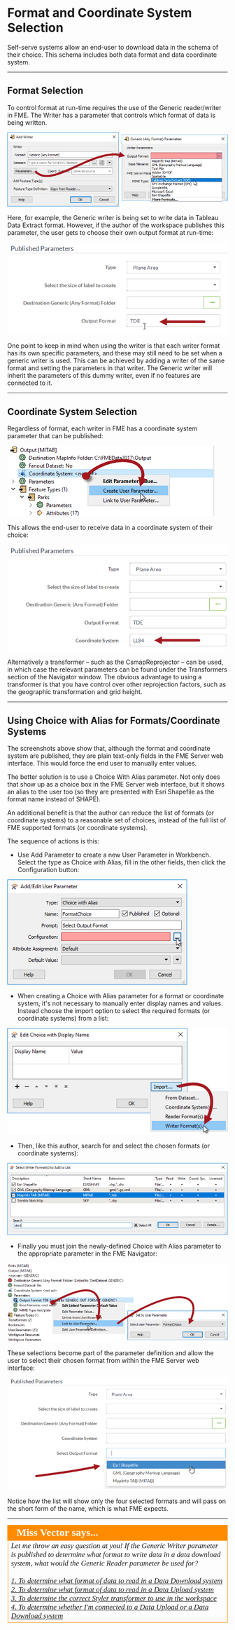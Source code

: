 # Format and Coordinate System Selection #

Self-serve systems allow an end-user to download data in the schema of their choice. This schema includes both data format and data coordinate system.

---

## Format Selection ##

To control format at run-time requires the use of the Generic reader/writer in FME. The Writer has a parameter that controls which format of data is being written. 

![](./Images/Img2.013.GenericWriterFormatParameter.png)

Here, for example, the Generic writer is being set to write data in Tableau Data Extract format. However, if the author of the workspace publishes this parameter, the user gets to choose their own output format at run-time:

![](./Images/Img2.014.GenericWriterParameterPrompt.png)

One point to keep in mind when using the writer is that each writer format has its own specific parameters, and these may still need to be set when a generic writer is used. This can be achieved by adding a writer of the same format and setting the parameters in that writer. The Generic writer will inherit the parameters of this dummy writer, even if no features are connected to it.

---

## Coordinate System Selection ##

Regardless of format, each writer in FME has a coordinate system parameter that can be published:

![](./Images/Img2.015.WriterCoordSysParameter.png)

This allows the end-user to receive data in a coordinate system of their choice:

![](./Images/Img2.016.WriterCoordSysParameterPrompt.png)

Alternatively a transformer – such as the CsmapReprojector – can be used, in which case the relevant parameters can be found under the Transformers section of the Navigator window. The obvious advantage to using a transformer is that you have control over other reprojection factors, such as the geographic transformation and grid height.

---

## Using Choice with Alias for Formats/Coordinate Systems ##

The screenshots above show that, although the format and coordinate system are published, they are plain text-only fields in the FME Server web interface. This would force the end user to manually enter values.

The better solution is to use a Choice With Alias parameter. Not only does that show up as a choice box in the FME Server web interface, but it shows an alias to the user too (so they are presented with Esri Shapefile as the format name instead of SHAPE).

An additional benefit is that the author can reduce the list of formats (or coordinate systems) to a reasonable set of choices, instead of the full list of FME supported formats (or coordinate systems).

The sequence of actions is this:

- Use Add Parameter to create a new User Parameter in Workbench. Select the type as Choice with Alias, fill in the other fields, then click the Configuration button:

![](./Images/Img2.017.ChoiceWithAliasCreation.png)

- When creating a Choice with Alias parameter for a format or coordinate system, it's not necessary to manually enter display names and values. Instead choose the import option to select the required formats (or coordinate systems) from a list:

![](./Images/Img2.018.ChoiceWithAliasImportFormat.png)

- Then, like this author, search for and select the chosen formats (or coordinate systems):

![](./Images/Img2.019.ChoiceWithAliasFormatPick.png)

- Finally you must join the newly-defined Choice with Alias parameter to the appropriate parameter in the FME Navigator:

![](./Images/Img2.020.PublishedParameterLink.png)

These selections become part of the parameter definition and allow the user to select their chosen format from within the FME Server web interface:

![](./Images/Img2.021.ChoiceWithAliasCoordSysSelected.png)

Notice how the list will show only the four selected formats and will pass on the short form of the name, which is what FME expects. 

---

<!--Person X Says Section-->

<table style="border-spacing: 0px">
<tr>
<td style="vertical-align:middle;background-color:darkorange;border: 2px solid darkorange">
<i class="fa fa-quote-left fa-lg fa-pull-left fa-fw" style="color:white;padding-right: 12px;vertical-align:text-top"></i>
<span style="color:white;font-size:x-large;font-weight: bold;font-family:serif">Miss Vector says...</span>
</td>
</tr>

<tr>
<td style="border: 1px solid darkorange">
<span style="font-family:serif; font-style:italic; font-size:larger">
Let me throw an easy question at you! If the Generic Writer parameter is published to determine what format to write data in a data download system, what would the Generic Reader parameter be used for?
<br><br><a href="http://52.73.3.37/fmedatastreaming/Manual/QAResponse2017.fmw?chapter=22&question=5&answer=1&DestDataset_TEXTLINE=C%3A%5CFMEOutput%5CQAResponse.html">1. To determine what format of data to read in a Data Download system</a>
<br><a href="http://52.73.3.37/fmedatastreaming/Manual/QAResponse2017.fmw?chapter=22&question=5&answer=2&DestDataset_TEXTLINE=C%3A%5CFMEOutput%5CQAResponse.html">2. To determine what format of data to read in a Data Upload system</a>
<br><a href="http://52.73.3.37/fmedatastreaming/Manual/QAResponse2017.fmw?chapter=22&question=5&answer=3&DestDataset_TEXTLINE=C%3A%5CFMEOutput%5CQAResponse.html">3. To determine the correct Styler transformer to use in the workspace</a>
<br><a href="http://52.73.3.37/fmedatastreaming/Manual/QAResponse2017.fmw?chapter=22&question=5&answer=4&DestDataset_TEXTLINE=C%3A%5CFMEOutput%5CQAResponse.html">4. To determine whether I'm connected to a Data Upload or a Data Download system</a>
</span>
</td>
</tr>
</table>
